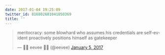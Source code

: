 ```yaml
---
date: 2017-01-04 19:25:09
twitter_id: 816802681041850369
title: ''
---
```


<blockquote class="twitter-tweet"><p lang="en" dir="ltr">meritocracy: some blowhard who assumes his credentials are self-evident proactively positions himself as gatekeeper</p>&mdash; 🌸🌺 eevee 🌺🌸 (@eevee) <a href="https://twitter.com/eevee/status/816798566806994949?ref_src=twsrc%5Etfw">January 5, 2017</a></blockquote>
<script async src="https://platform.twitter.com/widgets.js" charset="utf-8"></script>
